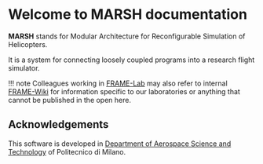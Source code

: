 # Welcome to MARSH documentation

**MARSH** stands for Modular Architecture for Reconfigurable Simulation of Helicopters.

It is a system for connecting loosely coupled programs into a research flight simulator.

!!! note
    Colleagues working in [FRAME-Lab](https://www.aero.polimi.it/en/research-labs/frame-lab--8) may also refer to internal [FRAME-Wiki](https://gitlab.polimi.it/DAER/frame-sim/frame-wiki/-/wikis/home) for information specific to our laboratories or anything that cannot be published in the open here.

## Acknowledgements

This software is developed in [Department of Aerospace Science and Technology](https://www.aero.polimi.it/) of Politecnico di Milano.
